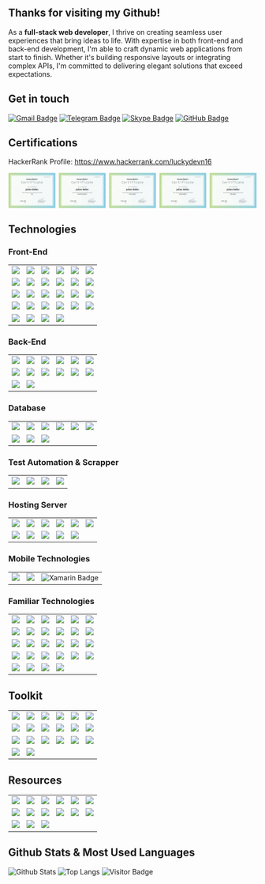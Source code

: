## Thanks for visiting my Github!

As a **full-stack web developer**, I thrive on creating seamless user experiences that bring ideas to life. With expertise in both front-end and back-end development, I'm able to craft dynamic web applications from start to finish. Whether it's building responsive layouts or integrating complex APIs, I'm committed to delivering elegant solutions that exceed expectations.

## Get in touch

[![Gmail Badge](https://img.shields.io/badge/luckydevn16@gmail.com-EA4335?logo=gmail&logoColor=fff&style=flat)](mailto:luckydevn16@gmail.com)
[![Telegram Badge](https://img.shields.io/badge/luckydevn16-26A5E4?logo=telegram&logoColor=fff&style=flat)](https://t.me/luckydevn16)
[![Skype Badge](https://img.shields.io/badge/-luckydevn16-00AFF0?logo=skype&logoColor=fff&style=flat)](https://join.skype.com/invite/vrb1Ds8a7YFK)
[![GitHub Badge](https://img.shields.io/badge/luckydevn16-181717?logo=github&logoColor=fff&style=flat)](https://github.com/luckydevn16)

## Certifications

HackerRank Profile: <a href="https://www.hackerrank.com/luckydevn16" target="_blank">https://www.hackerrank.com/luckydevn16</a>

<div style="display: flex; gap: 1.25%; width: 100%;">
    <img src="https://github.com/luckydevn16/luckydevn16/blob/main/certifications/hackerrank/css.png" width="19%"/>
    <img src="https://github.com/luckydevn16/luckydevn16/blob/main/certifications/hackerrank/javascript_basic.png" width="19%"/>
    <img src="https://github.com/luckydevn16/luckydevn16/blob/main/certifications/hackerrank/react_basic.png" width="19%"/>
    <img src="https://github.com/luckydevn16/luckydevn16/blob/main/certifications/hackerrank/python_basic.png" width="19%"/>
    <img src="https://github.com/luckydevn16/luckydevn16/blob/main/certifications/hackerrank/sql_basic.png" width="19%"/>
</div>


## Technologies

### Front-End
<table>
    <tr>
        <td align="center">
            <img src="https://img.shields.io/badge/HTML5-E34F26?logo=html5&logoColor=fff&style=flat" />
        </td>
        <td align="center">
            <img src="https://img.shields.io/badge/CSS3-1572B6?logo=css3&logoColor=fff&style=flat" />
        </td>
        <td align="center">
            <img src="https://img.shields.io/badge/JavaScript-F7DF1E?logo=javascript&logoColor=000&style=flat" />
        </td>
        <td align="center">
            <img src="https://img.shields.io/badge/TypeScript-3178C6?logo=typescript&logoColor=fff&style=flat" />
        </td>
        <td align="center">
            <img src="https://img.shields.io/badge/Sass-C69?logo=sass&logoColor=fff&style=flat" />
        </td>
        <td align="center">
            <img src="https://img.shields.io/badge/Less-1D365D?logo=less&logoColor=fff&style=flat" />
        </td>
    </tr>
    <tr>
        <td align="center">
            <img src="https://img.shields.io/badge/jQuery-0769AD?logo=jquery&logoColor=fff&style=flat" />
        </td>
        <td align="center">
            <img src="https://img.shields.io/badge/Bootstrap-7952B3?logo=bootstrap&logoColor=fff&style=flat" />
        </td>
        <td align="center">
            <img src="https://img.shields.io/badge/React-61DAFB?logo=react&logoColor=000&style=flat" />
        </td>
        <td align="center">
            <img src="https://img.shields.io/badge/Recoil-3578E5?logo=recoil&logoColor=fff&style=flat" />
        </td>
        <td align="center">
            <img src="https://img.shields.io/badge/Redux-764ABC?logo=redux&logoColor=fff&style=flat" />
        </td>
        <td align="center">
            <img src="https://img.shields.io/badge/Gatsby-639?logo=gatsby&logoColor=fff&style=flat" />
        </td>
    </tr>
    <tr>
        <td align="center">
            <img src="https://img.shields.io/badge/Next.js-000?logo=nextdotjs&logoColor=fff&style=flat" />
        </td>
        <td align="center">
            <img src="https://img.shields.io/badge/Vue.js-4FC08D?logo=vuedotjs&logoColor=fff&style=flat" />
        </td>
        <td align="center">
            <img src="https://img.shields.io/badge/Vuetify-1867C0?logo=vuetify&logoColor=fff&style=flat" />
        </td>
        <td align="center">
            <img src="https://img.shields.io/badge/Quasar-050A14?logo=quasar&logoColor=fff&style=flat" />
        </td>
        <td align="center">
            <img src="https://img.shields.io/badge/Nuxt.js-00DC82?logo=nuxtdotjs&logoColor=fff&style=flat" />
        </td>
        <td align="center">
            <img src="https://img.shields.io/badge/Angular-DD0031?logo=angular&logoColor=fff&style=flat" />
        </td>
    </tr>
    <tr>
        <td align="center">
            <img src="https://img.shields.io/badge/Backbone.js-0071B5?logo=backbonedotjs&logoColor=fff&style=flat" />
        </td>
        <td align="center">
            <img src="https://img.shields.io/badge/Ember.js-E04E39?logo=emberdotjs&logoColor=fff&style=flat" />
        </td>
        <td align="center">
            <img src="https://img.shields.io/badge/Handlebars.js-000?logo=handlebarsdotjs&logoColor=fff&style=flat" />
        </td>
        <td align="center">
            <img src="https://img.shields.io/badge/Tailwind-06B6D4?logo=tailwindcss&logoColor=fff&style=flat" />
        </td>
        <td align="center">
            <img src="https://img.shields.io/badge/MUI-007FFF?logo=mui&logoColor=fff&style=flat" />
        </td>
        <td align="center">
            <img src="https://img.shields.io/badge/Chakra%20UI-319795?logo=chakraui&logoColor=fff&style=flat" />
        </td>
    </tr>
    <tr>
        <td align="center">
            <img src="https://img.shields.io/badge/Ant%20Design-0170FE?logo=antdesign&logoColor=fff&style=flat" />
        </td>
        <td align="center">
            <img src="https://img.shields.io/badge/Blueprint-137CBD?logo=blueprint&logoColor=fff&style=flat" />
        </td>
        <td align="center">
            <img src="https://img.shields.io/badge/Vite-646CFF?logo=vite&logoColor=fff&style=flat" />
        </td>
        <td align="center">
            <img src="https://img.shields.io/badge/CRA-09D3AC?logo=createreactapp&logoColor=fff&style=flat" />
        </td>
    </tr>
</table>

### Back-End
<table>
    <tr>
        <td align="center">
            <img src="https://img.shields.io/badge/PHP-777BB4?logo=php&logoColor=fff&style=flat" />
        </td>
        <td align="center">
            <img src="https://img.shields.io/badge/CodeIgniter-EF4223?logo=codeigniter&logoColor=fff&style=flat" />
        </td>
        <td align="center">
            <img src="https://img.shields.io/badge/Symfony-000?logo=symfony&logoColor=fff&style=flat" />
        </td>
        <td align="center">
            <img src="https://img.shields.io/badge/Laravel-FF2D20?logo=laravel&logoColor=fff&style=flat" />
        </td>
        <td align="center">
            <img src="https://img.shields.io/badge/Python-3776AB?logo=python&logoColor=fff&style=flat" />
        </td>
        <td align="center">
            <img src="https://img.shields.io/badge/Django-092E20?logo=django&logoColor=fff&style=flat" />
        </td>
    </tr>
    <tr>
        <td align="center">
            <img src="https://img.shields.io/badge/Flask-000?logo=flask&logoColor=fff&style=flat" />
        </td>
        <td align="center">
            <img src="https://img.shields.io/badge/Node.js-393?logo=nodedotjs&logoColor=fff&style=flat" />
        </td>
        <td align="center">
            <img src="https://img.shields.io/badge/Express-000?logo=express&logoColor=fff&style=flat" />
        </td>
        <td align="center">
            <img src="https://img.shields.io/badge/Java-E34A86?style=flat-square&logo=java" />
        </td>
        <td align="center">
            <img src="https://img.shields.io/badge/Spring-6DB33F?logo=spring&logoColor=fff&style=flat" />
        </td>
        <td align="center">
            <img src="https://img.shields.io/badge/Spring%20Boot-6DB33F?logo=springboot&logoColor=fff&style=flat" />
        </td>
    </tr>
    <tr>
        <td align="center">
            <img src="https://img.shields.io/badge/Hibernate-59666C?logo=hibernate&logoColor=fff&style=flat" />
        </td>
        <td align="center">
            <img src="https://img.shields.io/badge/Prisma-2D3748?logo=prisma&logoColor=fff&style=flat" />
        </td>
    </tr>
</table>

### Database
<table>
    <tr>
        <td align="center">
            <img src="https://img.shields.io/badge/MySQL-4479A1?logo=mysql&logoColor=fff&style=flat" />
        </td>
        <td align="center">
            <img src="https://img.shields.io/badge/MariaDB-003545?logo=mariadb&logoColor=fff&style=flat" />
        </td>
        <td align="center">
            <img src="https://img.shields.io/badge/PostgreSQL-4169E1?logo=postgresql&logoColor=fff&style=flat" />
        </td>
        <td align="center">
            <img src="https://img.shields.io/badge/MongoDB-47A248?logo=mongodb&logoColor=fff&style=flat" />
        </td>
        <td align="center">
            <img src="https://img.shields.io/badge/SQLite-003B57?logo=sqlite&logoColor=fff&style=flat" />
        </td>
        <td align="center">
            <img src="https://img.shields.io/badge/Firebase-FFCA28?logo=firebase&logoColor=000&style=flat" />
        </td>
    </tr>
    <tr>
        <td align="center">
            <img src="https://img.shields.io/badge/-Redis-black?style=flat-square&logo=Redis" />
        </td>
        <td align="center">
            <img src="https://img.shields.io/badge/Supabase-3FCF8E?logo=supabase&logoColor=fff&style=flat" />
        </td>
        <td align="center">
            <img src="https://img.shields.io/badge/Amazon%20DynamoDB-4053D6?logo=amazondynamodb&logoColor=fff&style=flat" />
        </td>
    </tr>
</table>

### Test Automation & Scrapper
<table>
    <tr>
        <td align="center">
            <img src="https://img.shields.io/badge/Cypress-17202C?logo=cypress&logoColor=fff&style=flat" />
        </td>
        <td align="center">
            <img src="https://img.shields.io/badge/Playwright-2EAD33?logo=playwright&logoColor=fff&style=flat" />
        </td>
        <td align="center">
            <img src="https://img.shields.io/badge/Puppeteer-40B5A4?logo=puppeteer&logoColor=fff&style=flat" />
        </td>
        <td align="center">
            <img src="https://img.shields.io/badge/Selenium-43B02A?logo=selenium&logoColor=fff&style=flat" />
        </td>
    </tr>
</table>

### Hosting Server
<table>
    <tr>
        <td align="center">
            <img src="https://img.shields.io/badge/Amazon%20AWS-232F3E?logo=amazonaws&logoColor=fff&style=flat" />
        </td>
        <td align="center">
            <img src="https://img.shields.io/badge/Amazon%20EC2-F90?logo=amazonec2&logoColor=fff&style=flat" />
        </td>
        <td align="center">
            <img src="https://img.shields.io/badge/Amazon%20S3-569A31?logo=amazons3&logoColor=fff&style=flat" />
        </td>        
        <td align="center">
            <img src="https://img.shields.io/badge/Amazon%20AWS-232F3E?style=flat-square&logo=amazon-aws" />
        </td>
        <td align="center">
            <img src="https://img.shields.io/badge/Microsoft%20Azure-232F7E?style=flat-square&logo=microsoft-azure" />
        </td>
        <td align="center">
            <img src="https://img.shields.io/badge/Google%20Cloud-black?style=flat-square&logo=google-cloud" />
        </td>
    </tr>
    <tr>
        <td align="center">
            <img src="https://img.shields.io/badge/GoDaddy-1BDBDB?logo=godaddy&logoColor=000&style=flat" />
        </td>
        <td align="center">
            <img src="https://img.shields.io/badge/-Digital%20Ocean-darkblue?style=flat-square&logo=digitalocean" />
        </td>
        <td align="center">
            <img src="https://img.shields.io/badge/Plesk-52BBE6?logo=plesk&logoColor=fff&style=flat" />
        </td>
        <td align="center">
            <img src="https://img.shields.io/badge/cPanel-FF6C2C?logo=cpanel&logoColor=fff&style=flat" />
        </td>
        <td align="center">
            <img src="https://img.shields.io/badge/NGINX-009639?logo=nginx&logoColor=fff&style=flat" />
        </td>
    </tr>
</table>

### Mobile Technologies
<table>
    <tr>
        <td align="center">
            <img src="https://img.shields.io/badge/Flutter-02569B?logo=flutter&logoColor=fff&style=flat" />
        </td>
        <td align="center">
            <img src="https://img.shields.io/badge/Ionic-3880FF?logo=ionic&logoColor=fff&style=flat" />
        </td>
        <td align="center">
            <img src="https://img.shields.io/badge/Xamarin-3498DB?logo=xamarin&logoColor=fff&style=flat" alt="Xamarin Badge">
        </td>
    </tr>
</table>

### Familiar Technologies
<table>
    <tr>
        <td align="center">
            <img src="https://img.shields.io/badge/npm-CB3837?logo=npm&logoColor=fff&style=flat" />
        </td>
        <td align="center">
            <img src="https://img.shields.io/badge/Yarn-2C8EBB?logo=yarn&logoColor=fff&style=flat" />
        </td>
        <td align="center">
            <img src="https://img.shields.io/badge/Composer-885630?logo=composer&logoColor=fff&style=flat" />
        </td>
        <td align="center">
            <img src="https://img.shields.io/badge/Electron-47848F?logo=electron&logoColor=fff&style=flat" />
        </td>
        <td align="center">
            <img src="https://img.shields.io/badge/Google%20Maps-4285F4?logo=googlemaps&logoColor=fff&style=flat" />
        </td>
        <td align="center">
            <img src="https://img.shields.io/badge/Leaflet-199900?logo=leaflet&logoColor=fff&style=flat" />
        </td>
    </tr>
    <tr>
        <td align="center">
            <img src="https://img.shields.io/badge/Mapbox-000?logo=mapbox&logoColor=fff&style=flat" />
        </td>
        <td align="center">
            <img src="https://img.shields.io/badge/-Docker-black?style=flat-square&logo=docker" />
        </td>
        <td align="center">
            <img src="https://img.shields.io/badge/Axios-5A29E4?logo=axios&logoColor=fff&style=flat" />
        </td>
        <td align="center">
            <img src="https://img.shields.io/badge/GraphQL-E10098?logo=graphql&logoColor=fff&style=flat" />
        </td>
        <td align="center">
            <img src="https://img.shields.io/badge/Babel-F9DC3E?logo=babel&logoColor=000&style=flat" />
        </td>
        <td align="center">
            <img src="https://img.shields.io/badge/Celery-37814A?logo=celery&logoColor=fff&style=flat" />
        </td>
    </tr>
    <tr>
        <td align="center">
            <img src="https://img.shields.io/badge/ESLint-4B32C3?logo=eslint&logoColor=fff&style=flat" />
        </td>
        <td align="center">
            <img src="https://img.shields.io/badge/FastAPI-009688?logo=fastapi&logoColor=fff&style=flat" />
        </td>
        <td align="center">
            <img src="https://img.shields.io/badge/Hotjar-FD3A5C?logo=hotjar&logoColor=fff&style=flat" />
        </td>
        <td align="center">
            <img src="https://img.shields.io/badge/HubSpot-FF7A59?logo=hubspot&logoColor=fff&style=flat" />
        </td>
        <td align="center">
            <img src="https://img.shields.io/badge/i18next-26A69A?logo=i18next&logoColor=fff&style=flat" />
        </td>
        <td align="center">
            <img src="https://img.shields.io/badge/Lighthouse-F44B21?logo=lighthouse&logoColor=fff&style=flat" />
        </td>
    </tr>
    <tr>
        <td align="center">
            <img src="https://img.shields.io/badge/Lodash-3492FF?logo=lodash&logoColor=fff&style=flat" />
        </td>
        <td align="center">
            <img src="https://img.shields.io/badge/Apache-D22128?logo=apache&logoColor=fff&style=flat" />
        </td>
        <td align="center">
            <img src="https://img.shields.io/badge/-ElasticSearch-005571?style=flat-square&logo=elasticsearch" />
        </td>
        <td align="center">
            <img src="https://img.shields.io/badge/Swagger-85EA2D?logo=swagger&logoColor=000&style=flat" />
        </td>
        <td align="center">
            <img src="https://img.shields.io/badge/Twilio-F22F46?logo=twilio&logoColor=fff&style=flat" />
        </td>
        <td align="center">
            <img src="https://img.shields.io/badge/Web3.js-F16822?logo=web3dotjs&logoColor=fff&style=flat" />
        </td>
    </tr>
    <tr>
        <td align="center">
            <img src="https://img.shields.io/badge/Solidity-363636?logo=solidity&logoColor=fff&style=flat" />
        </td>
        <td align="center">
            <img src="https://img.shields.io/badge/WebRTC-333?logo=webrtc&logoColor=fff&style=flat" />
        </td>
        <td align="center">
            <img src="https://img.shields.io/badge/Zapier-FF4F00?logo=zapier&logoColor=fff&style=flat" />
        </td>
        <td align="center">
            <img src="https://img.shields.io/badge/Anaconda-44A833?logo=anaconda&logoColor=fff&style=flat" />
        </td>
    </tr>
</table>

## Toolkit

<table>
    <tr>
        <td align="center">
            <img src="https://img.shields.io/badge/Git-F05032?logo=git&logoColor=fff&style=flat" />
        </td>
        <td align="center">
            <img src="https://img.shields.io/badge/GitHub-181717?logo=github&logoColor=fff&style=flat" />
        </td>
        <td align="center">
            <img src="https://img.shields.io/badge/GitLab-FC6D26?logo=gitlab&logoColor=fff&style=flat" />
        </td>
        <td align="center">
            <img src="https://img.shields.io/badge/Google%20Docs-4285F4?logo=googledocs&logoColor=fff&style=flat" />
        </td>
        <td align="center">
            <img src="https://img.shields.io/badge/Google%20Drive-4285F4?logo=googledrive&logoColor=fff&style=flat" />
        </td>
        <td align="center">
            <img src="https://img.shields.io/badge/Google%20Sheets-34A853?logo=googlesheets&logoColor=fff&style=flat" />
        </td>
    </tr>
    <tr>
        <td align="center">
            <img src="https://img.shields.io/badge/Slack-4A154B?logo=slack&logoColor=fff&style=flat" />
        </td>
        <td align="center">
            <img src="https://img.shields.io/badge/Trello-0052CC?logo=trello&logoColor=fff&style=flat" />
        </td>
        <td align="center">
            <img src="https://img.shields.io/badge/Jira-0052CC?logo=jira&logoColor=fff&style=flat" />
        </td>
        <td align="center">
            <img src="https://img.shields.io/badge/Bitbucket-0052CC?logo=bitbucket&logoColor=fff&style=flat" />
        </td>
        <td align="center">
            <img src="https://img.shields.io/badge/Figma-F24E1E?logo=figma&logoColor=fff&style=flat" />
        </td>
        <td align="center">
            <img src="https://img.shields.io/badge/Adobe%20XD-FF61F6?logo=adobexd&logoColor=fff&style=flat" />
        </td>
    </tr>
    <tr>
        <td align="center">
            <img src="https://img.shields.io/badge/Adobe%20Photoshop-31A8FF?logo=adobephotoshop&logoColor=fff&style=flat" />
        </td>
        <td align="center">
            <img src="https://img.shields.io/badge/CodePen-000?logo=codepen&logoColor=fff&style=flat" />
        </td>
        <td align="center">
            <img src="https://img.shields.io/badge/CodeSandbox-151515?logo=codesandbox&logoColor=fff&style=flat" />
        </td>
        <td align="center">
            <img src="https://img.shields.io/badge/VS%20Code-007ACC?logo=visualstudiocode&logoColor=fff&style=flat" />
        </td>
        <td align="center">
            <img src="https://img.shields.io/badge/Visual%20Studio-5C2D91?logo=visualstudio&logoColor=fff&style=flat" />
        </td>
        <td align="center">
            <img src="https://img.shields.io/badge/JetBrains-000?logo=jetbrains&logoColor=fff&style=flat" />
        </td>
    </tr>
    <tr>
        <td align="center">
            <img src="https://img.shields.io/badge/Deno-000?logo=deno&logoColor=fff&style=flat" />
        </td>
        <td align="center">
            <img src="https://img.shields.io/badge/Joplin-1071D3?logo=joplin&logoColor=fff&style=flat" />
        </td>
    </tr>
</table>

## Resources

<table>
    <tr>
        <td align="center">
            <img src="https://img.shields.io/badge/Medium-000?logo=medium&logoColor=fff&style=flat" />
        </td>
        <td align="center">
            <img src="https://img.shields.io/badge/dev.to-0A0A0A?logo=devdotto&logoColor=fff&style=flat" />
        </td>
        <td align="center">
            <img src="https://img.shields.io/badge/MDN%20Web%20Docs-000?logo=mdnwebdocs&logoColor=fff&style=flat" />
        </td>
        <td align="center">
            <img src="https://img.shields.io/badge/GeeksforGeeks-2F8D46?logo=geeksforgeeks&logoColor=fff&style=flat" />
        </td>
        <td align="center">
            <img src="https://img.shields.io/badge/Ask%20Ubuntu-DC461D?logo=askubuntu&logoColor=fff&style=flat" />
        </td>
        <td align="center">
            <img src="https://img.shields.io/badge/roadmap.sh-000?logo=roadmapdotsh&logoColor=fff&style=flat" />
        </td>
    </tr>
    <tr>
        <td align="center">
            <img src="https://img.shields.io/badge/Read%20the%20Docs-8CA1AF?logo=readthedocs&logoColor=fff&style=flat" />
        </td>
        <td align="center">
            <img src="https://img.shields.io/badge/Udemy-A435F0?logo=udemy&logoColor=fff&style=flat" />
        </td>
        <td align="center">
            <img src="https://img.shields.io/badge/SitePoint-258AAF?logo=sitepoint&logoColor=fff&style=flat" />
        </td>
        <td align="center">
            <img src="https://img.shields.io/badge/egghead-FCFBFA?logo=egghead&logoColor=000&style=flat" />
        </td>
        <td align="center">
            <img src="https://img.shields.io/badge/Stack%20Overflow-F58025?logo=stackoverflow&logoColor=fff&style=flat" />
        </td>
        <td align="center">
            <img src="https://img.shields.io/badge/Stack%20Exchange-1E5397?logo=stackexchange&logoColor=fff&style=flat" />
        </td>
    </tr>
    <tr>
        <td align="center">
            <img src="https://img.shields.io/badge/StackBlitz-1269D3?logo=stackblitz&logoColor=fff&style=flat" />
        </td>
        <td align="center">
            <img src="https://img.shields.io/badge/StackShare-0690FA?logo=stackshare&logoColor=fff&style=flat" />
        </td>
        <td align="center">
            <img src="https://img.shields.io/badge/Toptal-3863A0?logo=toptal&logoColor=fff&style=flat" />
        </td>
    </tr>
</table>

## Github Stats & Most Used Languages

![Github Stats](https://github-readme-stats.vercel.app/api?username=jakearchibald&count_private=true&show_icons=true&include_all_commits=true&custom_title=luckydevn16's%20Github%20Stats)
![Top Langs](https://github-readme-stats.vercel.app/api/top-langs/?username=jakearchibald&hide=TeX&layout=compact)
![Visitor Badge](https://visitor-badge.laobi.icu/badge?page_id=luckydevn16.luckydevn16)
